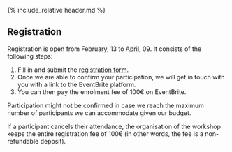 {% include_relative header.md %}

## Registration

Registration is open from February, 13 to April, 09.
It consists of the following steps:

1. Fill in and submit the [registration form](https://forms.gle/5gRLxeoUbnvb7nW96).
2. Once we are able to confirm your participation, we will get in touch with you with a link to the EventBrite platform.
3. You can then pay the enrolment fee of 100€ on EventBrite.

Participation might not be confirmed in case we reach the maximum number of participants we can accommodate given our budget.

If a participant cancels their attendance, the organisation of the workshop keeps the entire registration fee of 100€ (in other words, the fee is a non-refundable deposit).
